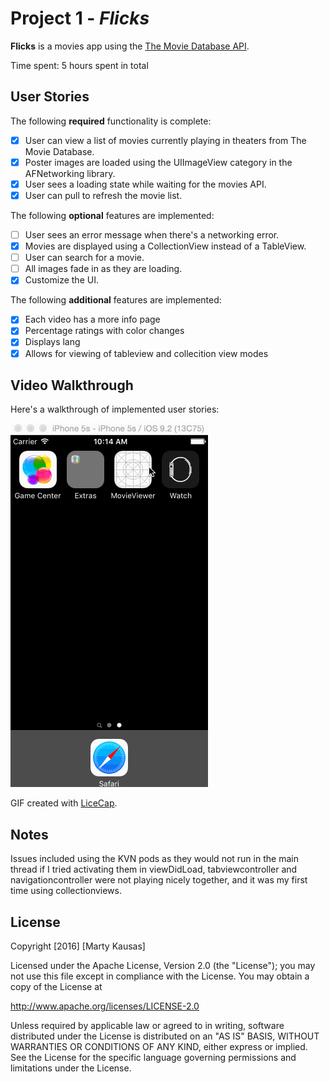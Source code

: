 # Project 1 - *Flicks*

**Flicks** is a movies app using the [The Movie Database API](http://docs.themoviedb.apiary.io/#).

Time spent: 5 hours spent in total

## User Stories

The following **required** functionality is complete:

- [X] User can view a list of movies currently playing in theaters from The Movie Database.
- [X] Poster images are loaded using the UIImageView category in the AFNetworking library.
- [X] User sees a loading state while waiting for the movies API.
- [X] User can pull to refresh the movie list.

The following **optional** features are implemented:

- [ ] User sees an error message when there's a networking error.
- [X] Movies are displayed using a CollectionView instead of a TableView.
- [ ] User can search for a movie.
- [ ] All images fade in as they are loading.
- [X] Customize the UI.

The following **additional** features are implemented:

- [X] Each video has a more info page
- [X] Percentage ratings with color changes
- [X] Displays lang
- [X] Allows for viewing of tableview and collecition view modes

## Video Walkthrough 

Here's a walkthrough of implemented user stories:

![alt tag](https://raw.githubusercontent.com/mkausas/CS-490/master/MovieViewer/demo.gif "Video Walkthrough")

GIF created with [LiceCap](http://www.cockos.com/licecap/).

## Notes

Issues included using the KVN pods as they would not run in the main thread if I tried activating them in viewDidLoad, tabviewcontroller and navigationcontroller were not playing nicely together, and it was my first time using collectionviews. 

## License

Copyright [2016] [Marty Kausas]

Licensed under the Apache License, Version 2.0 (the "License");
you may not use this file except in compliance with the License.
You may obtain a copy of the License at

http://www.apache.org/licenses/LICENSE-2.0

Unless required by applicable law or agreed to in writing, software
distributed under the License is distributed on an "AS IS" BASIS,
WITHOUT WARRANTIES OR CONDITIONS OF ANY KIND, either express or implied.
See the License for the specific language governing permissions and
limitations under the License.
